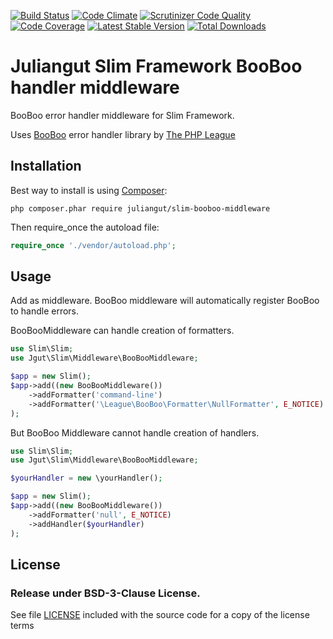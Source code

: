 [![Build Status](https://travis-ci.org/juliangut/slim-booboo-middleware.svg?branch=master)](https://travis-ci.org/juliangut/slim-booboo-middleware)
[![Code Climate](https://codeclimate.com/github/juliangut/slim-booboo-middleware/badges/gpa.svg)](https://codeclimate.com/github/juliangut/slim-booboo-middleware)
[![Scrutinizer Code Quality](https://scrutinizer-ci.com/g/juliangut/slim-booboo-middleware/badges/quality-score.png?b=master)](https://scrutinizer-ci.com/g/juliangut/slim-booboo-middleware/?branch=master)
[![Code Coverage](https://scrutinizer-ci.com/g/juliangut/slim-booboo-middleware/badges/coverage.png?b=master)](https://scrutinizer-ci.com/g/juliangut/slim-booboo-middleware/?branch=master)
[![Latest Stable Version](https://poser.pugx.org/juliangut/slim-booboo-middleware/v/stable.svg)](https://packagist.org/packages/juliangut/slim-booboo-middleware)
[![Total Downloads](https://poser.pugx.org/juliangut/slim-booboo-middleware/downloads.svg)](https://packagist.org/packages/juliangut/slim-booboo-middleware)

# Juliangut Slim Framework BooBoo handler middleware

BooBoo error handler middleware for Slim Framework.

Uses [BooBoo](https://github.com/thephpleague/booboo) error handler library by [The PHP League](http://thephpleague.com/)

## Installation

Best way to install is using [Composer](https://getcomposer.org/):

```
php composer.phar require juliangut/slim-booboo-middleware
```

Then require_once the autoload file:

```php
require_once './vendor/autoload.php';
```

## Usage

Add as middleware.
BooBoo middleware will automatically register BooBoo to handle errors.

BooBooMiddleware can handle creation of formatters.

```php
use Slim\Slim;
use Jgut\Slim\Middleware\BooBooMiddleware;

$app = new Slim();
$app->add((new BooBooMiddleware())
    ->addFormatter('command-line')
    ->addFormatter('\League\BooBoo\Formatter\NullFormatter', E_NOTICE)
);
```

But BooBoo Middleware cannot handle creation of handlers.

```php
use Slim\Slim;
use Jgut\Slim\Middleware\BooBooMiddleware;

$yourHandler = new \yourHandler();

$app = new Slim();
$app->add((new BooBooMiddleware())
    ->addFormatter('null', E_NOTICE)
    ->addHandler($yourHandler)
);
```

## License

### Release under BSD-3-Clause License.

See file [LICENSE](https://github.com/juliangut/slim-booboo-middleware/blob/master/LICENSE) included with the source code for a copy of the license terms

